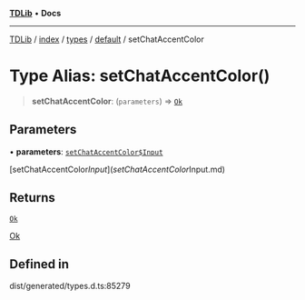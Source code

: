 [**TDLib**](../../../../../../README.md) • **Docs**

***

[TDLib](../../../../../../modules.md) / [index](../../../../../README.md) / [types](../../../README.md) / [default](../README.md) / setChatAccentColor

# Type Alias: setChatAccentColor()

> **setChatAccentColor**: (`parameters`) => [`Ok`](Ok.md)

## Parameters

• **parameters**: [`setChatAccentColor$Input`](setChatAccentColor$Input.md)

[setChatAccentColor$Input](setChatAccentColor$Input.md)

## Returns

[`Ok`](Ok.md)

[Ok](Ok.md)

## Defined in

dist/generated/types.d.ts:85279

